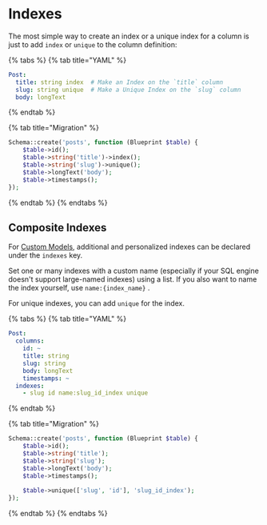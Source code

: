# Indexes

The most simple way to create an index or a unique index for a column is just to add `index` or `unique` to the column definition:

{% tabs %}
{% tab title="YAML" %}
```yaml
Post:
  title: string index  # Make an Index on the `title` column
  slug: string unique  # Make a Unique Index on the `slug` column
  body: longText
```
{% endtab %}

{% tab title="Migration" %}
```php
Schema::create('posts', function (Blueprint $table) {
    $table->id();
    $table->string('title')->index();
    $table->string('slug')->unique();
    $table->longText('body');
    $table->timestamps();
});
```
{% endtab %}
{% endtabs %}

## Composite Indexes

For [Custom Models](../#custom-model), additional and personalized indexes can be declared under the `indexes` key. 

Set one or many indexes with a custom name \(especially if your SQL engine doesn't support large-named indexes\) using a list. If you also want to name the index yourself, use `name:{index_name}` .

For unique indexes, you can add `unique` for the index.

{% tabs %}
{% tab title="YAML" %}
```yaml
Post:
  columns:
    id: ~
    title: string
    slug: string
    body: longText
    timestamps: ~
  indexes:
    - slug id name:slug_id_index unique
```
{% endtab %}

{% tab title="Migration" %}
```php
Schema::create('posts', function (Blueprint $table) {
    $table->id();
    $table->string('title');
    $table->string('slug');
    $table->longText('body');
    $table->timestamps();
    
    $table->unique(['slug', 'id'], 'slug_id_index');
});
```
{% endtab %}
{% endtabs %}


